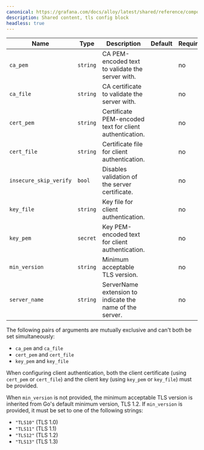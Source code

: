 ```yaml
---
canonical: https://grafana.com/docs/alloy/latest/shared/reference/components/tls-config-block/
description: Shared content, tls config block
headless: true
---
```


Name                   | Type     | Description                                              | Default | Required
-----------------------|----------|----------------------------------------------------------|---------|---------
`ca_pem`               | `string` | CA PEM-encoded text to validate the server with.         |         | no
`ca_file`              | `string` | CA certificate to validate the server with.              |         | no
`cert_pem`             | `string` | Certificate PEM-encoded text for client authentication.  |         | no
`cert_file`            | `string` | Certificate file for client authentication.              |         | no
`insecure_skip_verify` | `bool`   | Disables validation of the server certificate.           |         | no
`key_file`             | `string` | Key file for client authentication.                      |         | no
`key_pem`              | `secret` | Key PEM-encoded text for client authentication.          |         | no
`min_version`          | `string` | Minimum acceptable TLS version.                          |         | no
`server_name`          | `string` | ServerName extension to indicate the name of the server. |         | no

The following pairs of arguments are mutually exclusive and can't both be set simultaneously:

* `ca_pem` and `ca_file`
* `cert_pem` and `cert_file`
* `key_pem` and `key_file`

When configuring client authentication, both the client certificate (using
`cert_pem` or `cert_file`) and the client key (using `key_pem` or `key_file`)
must be provided.

When `min_version` is not provided, the minimum acceptable TLS version is
inherited from Go's default minimum version, TLS 1.2. If `min_version` is
provided, it must be set to one of the following strings:

* `"TLS10"` (TLS 1.0)
* `"TLS11"` (TLS 1.1)
* `"TLS12"` (TLS 1.2)
* `"TLS13"` (TLS 1.3)
